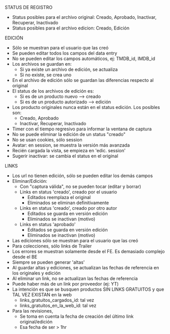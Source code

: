 STATUS DE REGISTRO
- Status posibles para el archivo original: Creado, Aprobado, Inactivar, Recuperar,  Inactivado
- Status posibles para el archivo edicion: Creado, Edición

EDICIÓN
- Sólo se muestran para el usuario que las creó
- Se pueden editar todos los campos del data entry
- No se pueden editar los campos automáticos, ej: TMDB_id, IMDB_id
- Los archivos se guardan en:
	- Si ya existe un archivo de edición, se actualiza
	- Si no existe, se crea uno
- En el archivo de edición sólo se guardan las diferencias respecto al original
- El status de los archivos de edición es:
	- Si es de un producto nuevo		--> creado
	- Si es de un producto autorizado	--> edición
- Los producto originales nunca están en el status edición. Los posibles son:
	- Creado, Aprobado
	- Inactivar, Recuperar, Inactivado
- Timer con el tiempo regresivo para informar la ventana de captura
- No se puede eliminar la edición de un status "creado"
- No se usan cookies, sólo session
- Avatar: en session, se muestra la versión más avanzada
- Recién cargada la vista, se empieza en 'edic. session'
- Sugerir inactivar: se cambia el status en el original

LINKS
- Los url no tienen edición, sólo se pueden editar los demás campos
- Eliminar/Edición:
	- Con "captura válida", no se pueden tocar (editar y borrar)
	- Links en status 'creado', creado por el usuario
		- Editados reemplaza el original
		- Eliminados se eliminan definitivamente
	- Links en status 'creado', creado por otro autor
		- Editados se guarda en versión edición
		- Eliminados se inactivan (motivo)
	- Links en status 'aprobado'
		- Editados se guarda en versión edición
		- Eliminados se inactivan (motivo)
- Las ediciones sólo se muestran para el usuario que las creó
- Para colecciones, sólo links de Trailer
- Los errores se muestran solamente desde el FE. Es demasiado complejo desde el BE
- Siempre se pueden generar 'altas'
- Al guardar altas y ediciones, se actualizan las fechas de referencia en los originales y edición
- Al eliminar un link, no se actualizan las fechas de referencia
- Puede haber más de un link por proveedor (ej: YT)
- La intención es que se busquen productos SIN LINKS GRATUITOS y que TAL VEZ EXISTAN en la web
	- links_gratuitos_cargados_id: tal vez
	- links_gratuitos_en_la_web_id: tal vez
- Para las revisiones, 
	- Se toma en cuenta la fecha de creación del último link original/edición
	- Esa fecha de ser > 1hr

